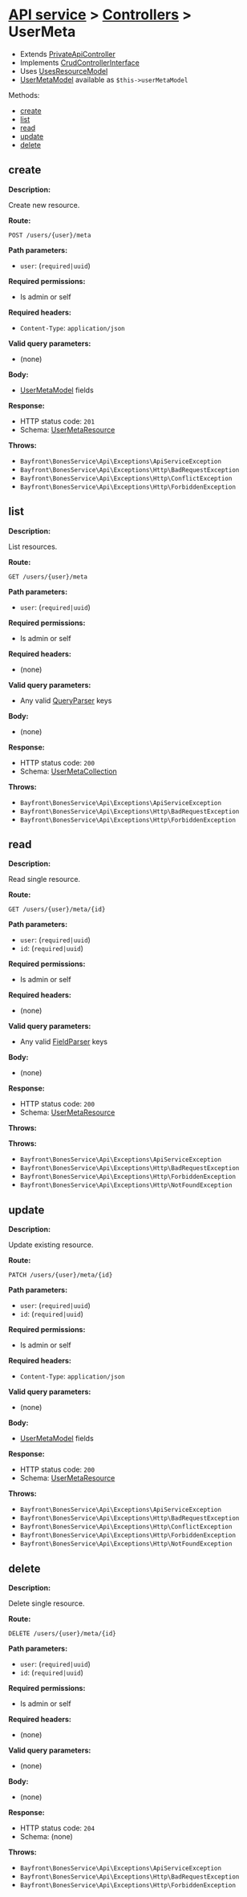 # [API service](../README.md) > [Controllers](README.md) > UserMeta

- Extends [PrivateApiController](privateapicontroller.md)
- Implements [CrudControllerInterface](crudcontrollerinterface.md)
- Uses [UsesResourceModel](../traits/usesresourcemodel.md)
- [UserMetaModel](https://github.com/bayfrontmedia/bones-service-rbac/blob/master/docs/models/usermeta.md) available as `$this->userMetaModel`

Methods:

- [create](#create)
- [list](#list)
- [read](#read)
- [update](#update)
- [delete](#delete)

## create

**Description:**

Create new resource.

**Route:**

`POST /users/{user}/meta`

**Path parameters:**

- `user`: (`required|uuid`)

**Required permissions:**

- Is admin or self

**Required headers:**

- `Content-Type`: `application/json`

**Valid query parameters:**

- (none)

**Body:**

- [UserMetaModel](https://github.com/bayfrontmedia/bones-service-rbac/blob/master/docs/models/usermeta.md) fields

**Response:**

- HTTP status code: `201`
- Schema: [UserMetaResource](../schemas.md#usermetaresource)

**Throws:**

- `Bayfront\BonesService\Api\Exceptions\ApiServiceException`
- `Bayfront\BonesService\Api\Exceptions\Http\BadRequestException`
- `Bayfront\BonesService\Api\Exceptions\Http\ConflictException`
- `Bayfront\BonesService\Api\Exceptions\Http\ForbiddenException`

## list

**Description:**

List resources.

**Route:**

`GET /users/{user}/meta`

**Path parameters:**

- `user`: (`required|uuid`)

**Required permissions:**

- Is admin or self

**Required headers:**

- (none)

**Valid query parameters:**

- Any valid [QueryParser](https://github.com/bayfrontmedia/bones-service-orm/blob/master/docs/utilities/queryparser.md) keys

**Body:**

- (none)

**Response:**

- HTTP status code: `200`
- Schema: [UserMetaCollection](../schemas.md#usermetacollection)

**Throws:**

- `Bayfront\BonesService\Api\Exceptions\ApiServiceException`
- `Bayfront\BonesService\Api\Exceptions\Http\BadRequestException`
- `Bayfront\BonesService\Api\Exceptions\Http\ForbiddenException`

## read

**Description:**

Read single resource.

**Route:**

`GET /users/{user}/meta/{id}`

**Path parameters:**

- `user`: (`required|uuid`)
- `id`: (`required|uuid`)

**Required permissions:**

- Is admin or self

**Required headers:**

- (none)

**Valid query parameters:**

- Any valid [FieldParser](https://github.com/bayfrontmedia/bones-service-orm/blob/master/docs/utilities/fieldparser.md) keys

**Body:**

- (none)

**Response:**

- HTTP status code: `200`
- Schema: [UserMetaResource](../schemas.md#usermetaresource)

**Throws:**

**Throws:**

- `Bayfront\BonesService\Api\Exceptions\ApiServiceException`
- `Bayfront\BonesService\Api\Exceptions\Http\BadRequestException`
- `Bayfront\BonesService\Api\Exceptions\Http\ForbiddenException`
- `Bayfront\BonesService\Api\Exceptions\Http\NotFoundException`

## update

**Description:**

Update existing resource.

**Route:**

`PATCH /users/{user}/meta/{id}`

**Path parameters:**

- `user`: (`required|uuid`)
- `id`: (`required|uuid`)

**Required permissions:**

- Is admin or self

**Required headers:**

- `Content-Type`: `application/json`

**Valid query parameters:**

- (none)

**Body:**

- [UserMetaModel](https://github.com/bayfrontmedia/bones-service-rbac/blob/master/docs/models/usermeta.md) fields

**Response:**

- HTTP status code: `200`
- Schema: [UserMetaResource](../schemas.md#usermetaresource)

**Throws:**

- `Bayfront\BonesService\Api\Exceptions\ApiServiceException`
- `Bayfront\BonesService\Api\Exceptions\Http\BadRequestException`
- `Bayfront\BonesService\Api\Exceptions\Http\ConflictException`
- `Bayfront\BonesService\Api\Exceptions\Http\ForbiddenException`
- `Bayfront\BonesService\Api\Exceptions\Http\NotFoundException`

## delete

**Description:**

Delete single resource.

**Route:**

`DELETE /users/{user}/meta/{id}`

**Path parameters:**

- `user`: (`required|uuid`)
- `id`: (`required|uuid`)

**Required permissions:**

- Is admin or self

**Required headers:**

- (none)

**Valid query parameters:**

- (none)

**Body:**

- (none)

**Response:**

- HTTP status code: `204`
- Schema: (none)

**Throws:**

- `Bayfront\BonesService\Api\Exceptions\ApiServiceException`
- `Bayfront\BonesService\Api\Exceptions\Http\BadRequestException`
- `Bayfront\BonesService\Api\Exceptions\Http\ForbiddenException`
